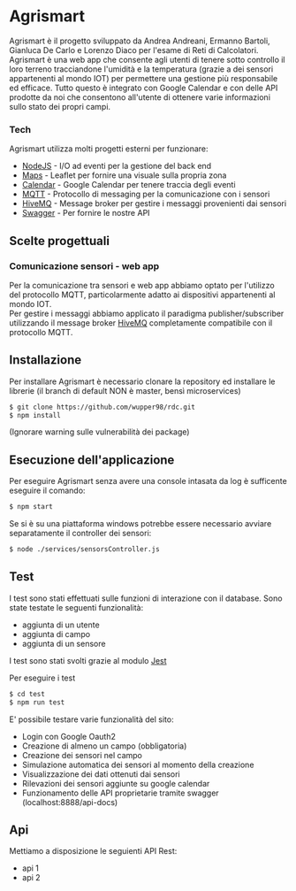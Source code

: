 # Agrismart
Agrismart è il progetto sviluppato da Andrea Andreani, Ermanno Bartoli, Gianluca De Carlo e Lorenzo Diaco per l'esame di Reti di Calcolatori.  
Agrismart è una web app che consente agli utenti di tenere sotto controllo il loro terreno tracciandone l'umidità e la temperatura (grazie a dei sensori appartenenti al mondo IOT) per permettere una gestione più responsabile ed efficace. Tutto questo è integrato con Google Calendar e con delle API prodotte da noi che consentono all'utente di ottenere varie informazioni sullo stato dei propri campi.

### Tech
Agrismart utilizza molti progetti esterni per funzionare:

* [NodeJS] - I/O ad eventi per la gestione del back end
* [Maps] - Leaflet per fornire una visuale sulla propria zona
* [Calendar] - Google Calendar per tenere traccia degli eventi
* [MQTT] - Protocollo di messaging per la comunicazione con i sensori
* [HiveMQ] - Message broker per gestire i messaggi provenienti dai sensori
* [Swagger] - Per fornire le nostre API

## Scelte progettuali
### Comunicazione sensori - web app
Per la comunicazione tra sensori e web app abbiamo optato per l'utilizzo del protocollo MQTT, particolarmente adatto ai dispositivi appartenenti al mondo IOT.  
Per gestire i messaggi abbiamo applicato il paradigma publisher/subscriber utilizzando il message broker [HiveMQ] completamente compatibile con il protocollo MQTT.

## Installazione
Per installare Agrismart è necessario clonare la repository ed installare le librerie (il branch di default NON è master, bensì microservices)
```sh
$ git clone https://github.com/wupper98/rdc.git
$ npm install
```
(Ignorare warning sulle vulnerabilità dei package)

## Esecuzione dell'applicazione
Per eseguire Agrismart senza avere una console intasata da log è sufficente eseguire il comando:
```sh
$ npm start
```
Se si è su una piattaforma windows potrebbe essere necessario avviare separatamente il controller dei sensori:
```sh
$ node ./services/sensorsController.js
```

## Test
I test sono stati effettuati sulle funzioni di interazione con il database. Sono state testate le seguenti funzionalità:

- aggiunta di un utente
- aggiunta di campo 
- aggiunta di un sensore

I test sono stati svolti grazie al modulo [Jest]

Per eseguire i test
```sh
$ cd test
$ npm run test
```
E' possibile testare varie funzionalità del sito:

- Login con Google Oauth2
- Creazione di almeno un campo (obbligatoria)
- Creazione dei sensori nel campo
- Simulazione automatica dei sensori al momento della creazione
- Visualizzazione dei dati ottenuti dai sensori
- Rilevazioni dei sensori aggiunte su google calendar
- Funzionamento delle API proprietarie tramite swagger (localhost:8888/api-docs)

## Api

Mettiamo a disposizione le seguienti API Rest:

- api 1
- api 2

[//]: # (Abbreviazioni per i link utilizzati nella descrizione del progetto)
[NodeJS]:   <https://nodejs.org/it/about/>
[Maps]:     <https://leafletjs.com/>
[Calendar]: <https://developers.google.com/calendar>
[MQTT]:     <http://mqtt.org/>
[HiveMQ]:   <https://www.hivemq.com/>
[Swagger]:  <https://swagger.io/>
[Jest]:     <https://jestjs.io/>